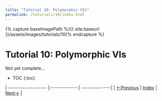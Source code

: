 ```yaml
---
title: "Tutorial 10: Polymorphic VIs"
permalink: /tutorials/10/index.html
---
```

[PREV]: {{site.baseurl}}/tutorials/9/index.html
[HOME]: {{site.baseurl}}/index.html
[NEXT]: {{site.baseurl}}/index.html

{% capture baseImagePath %}{{ site.baseurl }}/assets/images/tutorials/10{% endcapture %}

# Tutorial 10: Polymorphic VIs

Not yet complete...

* TOC
{:toc}

| ------------------- |:-------------:| --------------:|
| [<-Previous][PREV]  | [Index][HOME] | [Next->][NEXT] |
